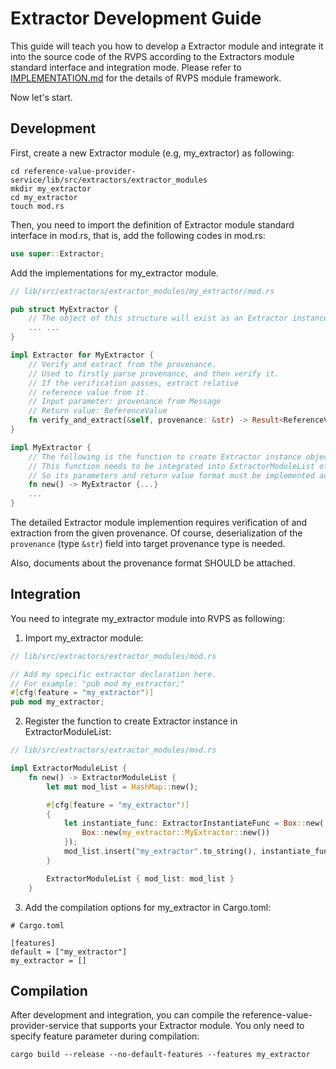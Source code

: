 # Extractor Development Guide

This guide will teach you how to develop a Extractor module and integrate it into the source code of the RVPS according to the Extractors module standard interface and integration mode. Please refer to [IMPLEMENTATION.md](IMPLEMENTATION.md)  for the details of RVPS module framework.

Now let's start.

## Development

First, create a new Extractor module (e.g, my_extractor) as following:

```
cd reference-value-provider-service/lib/src/extractors/extractor_modules
mkdir my_extractor
cd my_extractor
touch mod.rs
```

Then, you need to import the definition of Extractor module standard interface in mod.rs, that is, add the following codes in mod.rs:

```rust
use super::Extractor;
```

Add the implementations for my_extractor module.

```rust
// lib/src/extractors/extractor_modules/my_extractor/mod.rs

pub struct MyExtractor {
    // The object of this structure will exist as an Extractor instance
    ... ...
}

impl Extractor for MyExtractor {
    // Verify and extract from the provenance.
    // Used to firstly parse provenance, and then verify it.
    // If the verification passes, extract relative 
    // reference value from it.
    // Input parameter: provenance from Message
    // Return value: ReferenceValue
    fn verify_and_extract(&self, provenance: &str) -> Result<ReferenceValue> {...}
}

impl MyExtractor {
    // The following is the function to create Extractor instance object
    // This function needs to be integrated into ExtractorModuleList of Extractors,
    // So its parameters and return value format must be implemented according to the example given here.
    fn new() -> MyExtractor {...}
    ...
}
```

The detailed Extractor module implemention requires verification of and extraction 
from the given provenance. Of course, deserialization of the `provenance` (type `&str`) field into
target provenance type is needed.


Also, documents about the provenance format SHOULD be attached.

## Integration

You need to integrate my_extractor module into RVPS as following:

1. Import my_extractor module: 

```rust
// lib/src/extractors/extractor_modules/mod.rs

// Add my specific extractor declaration here.
// For example: "pub mod my_extractor;"
#[cfg(feature = "my_extractor")]
pub mod my_extractor;
```

2. Register the function to create Extractor instance in ExtractorModuleList: 

```rust
// lib/src/extractors/extractor_modules/mod.rs

impl ExtractorModuleList {
    fn new() -> ExtractorModuleList {
        let mut mod_list = HashMap::new();

        #[cfg(feature = "my_extractor")]
        {
            let instantiate_func: ExtractorInstantiateFunc = Box::new(|| -> ExtractorInstance {
                Box::new(my_extractor::MyExtractor::new())
            });
            mod_list.insert("my_extractor".to_string(), instantiate_func);
        }

        ExtractorModuleList { mod_list: mod_list }
    }
```

3. Add the compilation options for my_extractor in Cargo.toml:

```
# Cargo.toml

[features]
default = ["my_extractor"]
my_extractor = []
```

## Compilation

After development and integration, you can compile the reference-value-provider-service 
that supports your Extractor module. You only need to specify feature parameter during compilation:

```
cargo build --release --no-default-features --features my_extractor
```
